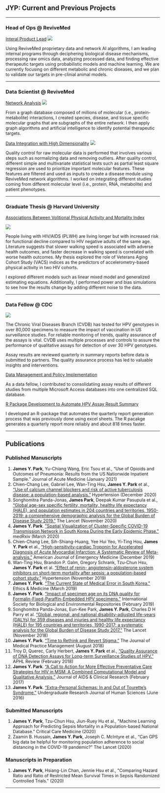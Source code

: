 ## JYP: Current and Previous Projects

---
### Head of Ops @ ReviveMed

[Interal Product Lead](https://www.revivemed.io/)
<img src="images/project.jpg?raw=true"/>

Using ReviveMed proprietary data and network AI algorithms, I am leading internal programs through deciphering biological disease mechanisms, processing raw omics data, analyzing processed data, and finding effective therapeutic targets using probabilistic models and machine learning. We are currently focusing on different metabolic and chronic diseases, and we plan to validate our targets in pre-clinial animal models. 

---

### Data Scientist @ ReviveMed

[Network Analysis](https://www.revivemed.io/)
<img src="images/knowledge_graph.jpg?raw=true"/>

From a graph database composed of millions of molecular (i.e., protein-metabolite) interactions, I created species, disease, and tissue specific molecular graphs that are subgraphs of the entire network. I then apply graph algorithms and artificial intelligence to identify potential therapeutic targets.


[Data Integration with High Dimensionality](https://www.revivemed.io/)
<img src="images/data_integration.jpg?raw=true"/>

Quality control for raw molecular data is performed that involves various steps such as normalizing data and removing outliers. After quality control, different simple and multivariate statistical tests such as partial least square regression are used to prioritize important molecular features. These features are filtered and used as inputs to create a disease module using ReviveMed network algorithms. I worked on integrating different studies coming from different molecular level (i.e., protein, RNA, metabolite) and patient phenotypes. 

---

### Graduate Thesis @ Harvard University

[Associations Between Volitional Physical Activity and Mortality Index](https://www.slideshare.net/slideshow/embed_code/key/5kpW21dsRLKtEo)

<img src="images/simulations.jpg?raw=true"/>

People living with HIV/AIDS (PLWH) are living longer but with increased risk for functional decline compared to HIV negative adults of the same age. Literature suggests that slower walking speed is associated with adverse health outcomes, and faster decrease in walking speed is correlated with worse health outcomes. My thesis explored the role of Veterans Aging Cohort Study (VACS) indices as the predictors of accelerometry-based physical activity in two HIV cohorts. 

I explored different models such as linear mixed model and generalized estimating equations. Additionally, I performed power and bias simulations to see how the results change by adding different noise to the data. 

---

### Data Fellow @ CDC

<img src="images/cdc_logo.jpg?raw=true"/>

The Chronic Viral Diseases Branch (CVDB) has tested for HPV genotypes in over 80,000
specimens to measure the impact of vaccination in US surveillance studies. For reliable monitoring of
trends, quality assurance of the assays is vital. CVDB uses multiple processes and controls to assure the
performance of qualitative assays for detection of over 30 HPV genotypes. 

Assay results are reviewed quarterly in summary reports before data is submitted to partners. The quality assurance
process has led to valuable insights and interventions. 


[Data Management and Policy Implementation](https://www.slideshare.net/slideshow/embed_code/key/ozCQtel50xfXnC)

As a data fellow, I contributed to consolidatiing assay results of different studies from multiple Microsoft Access databases into one centralized SQL database. 

[R Package Development to Automate HPV Assay Result Summary](https://www.slideshare.net/slideshow/embed_code/key/oTZDKt4KIkiE1a)

I developed an R-package that automates the quarterly report generation process that was previously done using excel sheets. The R pacakge generates a quarterly report more reliably and about 818 times faster.

---

## Publications

### Published Manuscripts
1. **James Y. Park**, Yu-Chiang Wang, Eric Tsou et al., “Use of Opioids and Outcomes of Pneumonia: Results from the US Nationwide Inpatient Sample.” Journal of Acute Medicine (January 2021)
2. Chien-Chang Lee, Gabriel Lee, Wan-Ting Hsu, **James Y. Park** et al., [“Use of calcium channel blockers and risk of active tuberculosis disease: a population-based analysis.”](https://www.ahajournals.org/doi/10.1161/HYPERTENSIONAHA.120.15534#:~:text=Use%20of%20CCBs%20was%20associated,adjustment%20with%20disease%20risk%20score.) Hypertension (December 2020)
3. Songhomitra Panda-Jonas, **James Park**, Deepak Kumar Pasupula et al., [“Global age-sex specific fertility, mortality, healthy life expectancy (HALE), and population estimates in 204 countries and territories, 1950-2019: a comprehensive demographic analysis for the Global Burden of Disease Study 2019.”](https://www.sciencedirect.com/science/article/pii/S0140673620309776) The Lancet (November 2020)
4. **James Y. Park**. ["Spatial Visualization of Cluster-Specific COVID-19 Transmission Network in
South Korea During the Early Epidemic Phase."](https://www.medrxiv.org/content/10.1101/2020.03.18.20038638v1) medRxiv (March 2020)
5. Chien-Chang Lee, Sih-Shiang-Huang, Yee Hui Yeo, Yi-Ting Hou, **James Y. Park** et al., [“High-sensitivity-cardiac Troponin for Accelerated Diagnosis of Acute Myocardial Infarction: A Systematic Review of Meta-analysis.”](https://www.ajemjournal.com/article/S0735-6757(19)30774-0/fulltext) American Journal of Emergency Medicine (December 2019)
6. Wan-Ting Hsu, Brandon P. Galm, Gregory Schrank, Tzu-Chun Hsu, **James Y. Park** et al. [“Effect of renin- angiotensin-aldosterone system inhibitors on short-term mortality after sepsis: a population-based cohort study.”](https://www.ahajournals.org/doi/10.1161/HYPERTENSIONAHA.119.13197) Hypertension (November 2019)
7. **James Y. Park**. [“The Current State of Medical Error in South Korea.”](https://search.proquest.com/openview/c5e2e4ec7d800912a09eee59ae8cc650/1?pq-origsite=gscholar&cbl=44457) Ethics & Medicine (March 2019)
8. **James Y. Park**. [“Impact of specimen age on its DNA quality for Formalin-Fixed-Paraffin-Embedded HPV specimens.”](https://www.biorxiv.org/content/10.1101/420224v1.abstract) International Society for Biological and Environmental Repositories (February 2019)
9. Songhomitra Panda-Jonas, Eun-Kee Park, **James Y. Park**, Charles D H Parry et al. [“Global, regional, and national disability-adjusted life-years (DALYs) for 359 diseases and injuries and healthy life expectancy (HALE) for 195 countries and territories, 1990-2017: a systematic analysis for the Global Burden of Disease Study 2017.”](https://www.sciencedirect.com/science/article/pii/S0140673618323353) The Lancet (November 2018)
10. **James Y. Park**. [“Time to Rethink and Revert Stigma.”](https://search.proquest.com/openview/b2eb5bf88d847d440fce643b0ae072ce/1?pq-origsite=gscholar&cbl=32264) The Journal of Medical Practice
Management (August 2018)
11. Troy D, Querec, Carly Herbert, **James Y. Park** et al., [“Quality Assurance of DNA Detection
Assays for Long-term Surveillance Studies of HPV.”](https://www.aphl.org/conferences/annualmeeting/Documents/AM18_FinalProgram_final_web.pdf) APHL Review (February 2018)
12. **James Y. Park**. [“A Call to Action for More Effective Preventative Care Strategies for HIV in MSM: A Combined Computational Model and Qualitative Analysis.”](https://www.researchgate.net/profile/James_Park41/publication/315064562_A_Call_to_Action_for_More_Effective_Preventative_Care_Strategies_for_HIV_in_Men_Having_Sex_with_Men_MSM_A_Combined_Computational_Model_and_Qualitative_Analysis/links/5b9fdecca6fdccd3cb5edf45/A-Call-to-Action-for-More-Effective-Preventative-Care-Strategies-for-HIV-in-Men-Having-Sex-with-Men-MSM-A-Combined-Computational-Model-and-Qualitative-Analysis.pdf) Journal of AIDS & Clinical Research (February 2017)
13. **James Y. Park**. [“Extra-Personal Schemas: In and Out of Tourette’s Syndrome.”](http://www.kon.org/urc/v15/park.html) Undergraduate Research Journal of Human Sciences (June 2016)

### Submitted Manuscripts

1. **James Y. Park**, Tzu-Chun Hsu, Jiun-Ruey Hu et al., "Machine Learning Approach for Predicting Sepsis Mortality in a Population-based National Database." Critical Care Medicine (2020)
2. Zaamin B. Hussain, **James Y. Park**, Joseph C. Mclntyre et al., “Can GPS big data be helpful for monitoring population adherence to social distancing in the COVID-19 pandemic?” The Lancet (2020)

### Manuscripts in Preparation

1. **James Y. Park**, Hsiang-Lin Chan, Jennie Hsu et al., "Comparing Hazard Ratio and Ratio of Restricted Mean Survival Times in Sepsis Randomized Controlled Trials." (2020)

---
<p style="font-size:11px">
